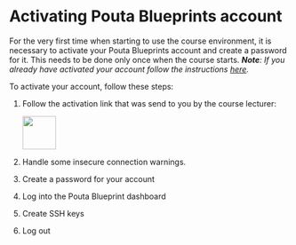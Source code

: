 # Activating Pouta Blueprints account

For the very first time when starting to use the course environment, it is necessary to activate your Pouta Blueprints account and create a password for it. 
This needs to be done only once when the course starts. ***Note**: If you already have activated your account follow the instructions [here](log-in-to-pb-and-access.md).*

To activate your account, follow these steps:

 1. Follow the activation link that was send to you by the course lecturer: 
 
    <img src="https://github.com/Python-for-geo-people/Intro-to-Python-I/blob/master/img/1_email_activation_link.PNG" width="60">
 
 2. Handle some insecure connection warnings.
  
 3. Create a password for your account
 
 4. Log into the Pouta Blueprint dashboard
 
 5. Create SSH keys 
 
 6. Log out
 



